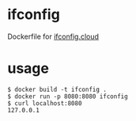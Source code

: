 # ifconfig

Dockerfile for [ifconfig.cloud](http://ifconfig.cloud)

# usage

```
$ docker build -t ifconfig .
$ docker run -p 8080:8080 ifconfig
$ curl localhost:8080
127.0.0.1
```
